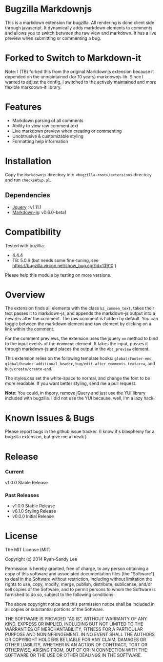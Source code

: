 Bugzilla Markdownjs
===================

This is a markdown extension for bugzilla. All rendering is done client side through javascript. It dynamically adds markdown elements to comments and allows you to switch between the raw view and markdown. It has a live preview when submitting or commenting a bug.

# Forked to Switch to Markdown-it

Note: I (TB) forked this from the original Markdownjs extension because it depended
on the unmaintained (for 10 years) markdownjs lib. Since I wanted to adjust the config,
I switched to the actively maintained and more flexible markdown-it library.

# Features

* Markdown parsing of all comments
* Ability to view raw comment text
* Live markdown preview when creating or commenting
* Unobtrusive & customizable styling
* Formatting help information

# Installation

Copy the `Markdownjs` directory into `<bugzilla-root>/extensions` directory and run `checksetup.pl`.

## Dependencies

* [Jquery](http://jquery.com/) : v1.11.1
* [Markdown-js](https://github.com/evilstreak/markdown-js): v0.6.0-beta1

# Compatibility

Tested with buzillia:

* 4.4.4
* TB: 5.0.6 (but needs some fine-tuning, see https://bugzilla.vircon.net/show_bug.cgi?id=13910 )

Please help this module by testing on more versions.

# Overview

The extension finds all elements with the class `bz_commen_text`, takes their text passes it to markdown-js, and appends the markdown-js output into a new `div` after the comment. The raw comment is hidden by default. You can toggle between the markdown element and raw element by clicking on a link within the comment.

For the comment previews, the extension uses the jquery `on` method to bind to the input events of the `#comment` element. It takes the input, passes it through markdown-js and places the output in the `#bz_preview` element.

This extension relies on the following template hooks: `global/footer-end`, `global/header-additional_header`, `bug/edit-after_comments_textarea`, and `bug/create/create-end`.

The styles.css set the white-space to normal, and change the font to be more readable. If you want better styling, send me a pull request.

**Note:** You could, in theory, remove jQuery and just use the YUI library included with bugzilla. I did not use the YUI because, well, I'm a lazy hack.

# Known Issues & Bugs

Please report bugs in the github issue tracker. (I know it's blasphemy for a bugzilla extension, but give me a break.)

# Release

### Current

v1.0.0 Stable Release 

### Past Releases

* v1.0.0 Stable Release
* v0.1.0 Styling Release
* v0.0.0 Initial Release

# License

The MIT License (MIT)

Copyright (c) 2014 Ryan-Sandy Lee

Permission is hereby granted, free of charge, to any person obtaining a copy
of this software and associated documentation files (the "Software"), to deal
in the Software without restriction, including without limitation the rights
to use, copy, modify, merge, publish, distribute, sublicense, and/or sell
copies of the Software, and to permit persons to whom the Software is
furnished to do so, subject to the following conditions:

The above copyright notice and this permission notice shall be included in all
copies or substantial portions of the Software.

THE SOFTWARE IS PROVIDED "AS IS", WITHOUT WARRANTY OF ANY KIND, EXPRESS OR
IMPLIED, INCLUDING BUT NOT LIMITED TO THE WARRANTIES OF MERCHANTABILITY,
FITNESS FOR A PARTICULAR PURPOSE AND NONINFRINGEMENT. IN NO EVENT SHALL THE
AUTHORS OR COPYRIGHT HOLDERS BE LIABLE FOR ANY CLAIM, DAMAGES OR OTHER
LIABILITY, WHETHER IN AN ACTION OF CONTRACT, TORT OR OTHERWISE, ARISING FROM,
OUT OF OR IN CONNECTION WITH THE SOFTWARE OR THE USE OR OTHER DEALINGS IN THE
SOFTWARE.
